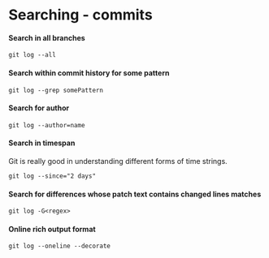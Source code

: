# Searching - commits

#### Search in all branches

```
git log --all
```

#### Search within commit history for some pattern

```
git log --grep somePattern
```

#### Search for author 

```
git log --author=name
```

#### Search in timespan

Git is really good in understanding different forms of time strings.

```
git log --since="2 days"
```

#### Search for differences whose patch text contains changed lines matches <regexp>

```
git log -G<regex>
```

#### Online rich output format

```
git log --oneline --decorate
```